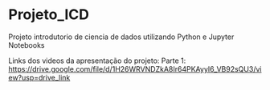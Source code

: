 # Projeto_ICD
Projeto introdutorio de ciencia de dados utilizando Python e Jupyter Notebooks

Links dos videos da apresentação do projeto:
Parte 1: https://drive.google.com/file/d/1H26WRVNDZkA8Ir64PKAyyI6_VB92sQU3/view?usp=drive_link 
